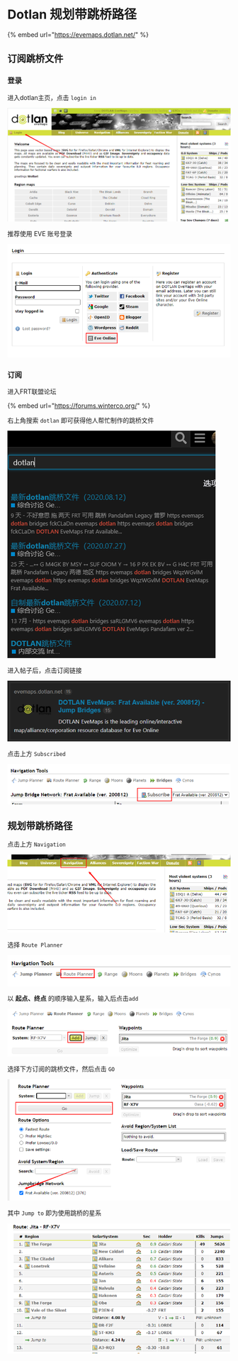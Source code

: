 # Dotlan 规划带跳桥路径

{% embed url="https://evemaps.dotlan.net/" %}

## 订阅跳桥文件

### 登录

进入dotlan主页，点击 `login in`

![](../../.gitbook/assets/snipaste_2020-08-21_22-52-12.png)

推荐使用 EVE 账号登录

![](../../.gitbook/assets/snipaste_2020-08-21_22-53-12.png)

### 订阅

进入FRT联盟论坛

{% embed url="https://forums.winterco.org/" %}

右上角搜索 `dotlan` 即可获得他人帮忙制作的跳桥文件

![](../../.gitbook/assets/snipaste_2020-08-21_22-50-30.png)

进入帖子后，点击订阅链接

![](../../.gitbook/assets/snipaste_2020-08-21_22-53-49.png)

点击上方 `Subscribed` 

![](../../.gitbook/assets/snipaste_2020-08-21_22-54-11.png)

## 规划带跳桥路径

点击上方 `Navigation` 

![](../../.gitbook/assets/snipaste_2020-08-21_22-54-31.png)

选择 `Route Planner` 

![](../../.gitbook/assets/snipaste_2020-08-21_22-54-50.png)

以 **起点、终点** 的顺序输入星系，输入后点击`add` 

![](../../.gitbook/assets/snipaste_2020-08-21_22-57-15.png)

选择下方订阅的跳桥文件，然后点击 `GO` 

![](../../.gitbook/assets/snipaste_2020-08-21_22-57-36.png)

其中 `Jump to` 即为使用跳桥的星系

![](../../.gitbook/assets/snipaste_2020-08-21_22-58-01.png)

